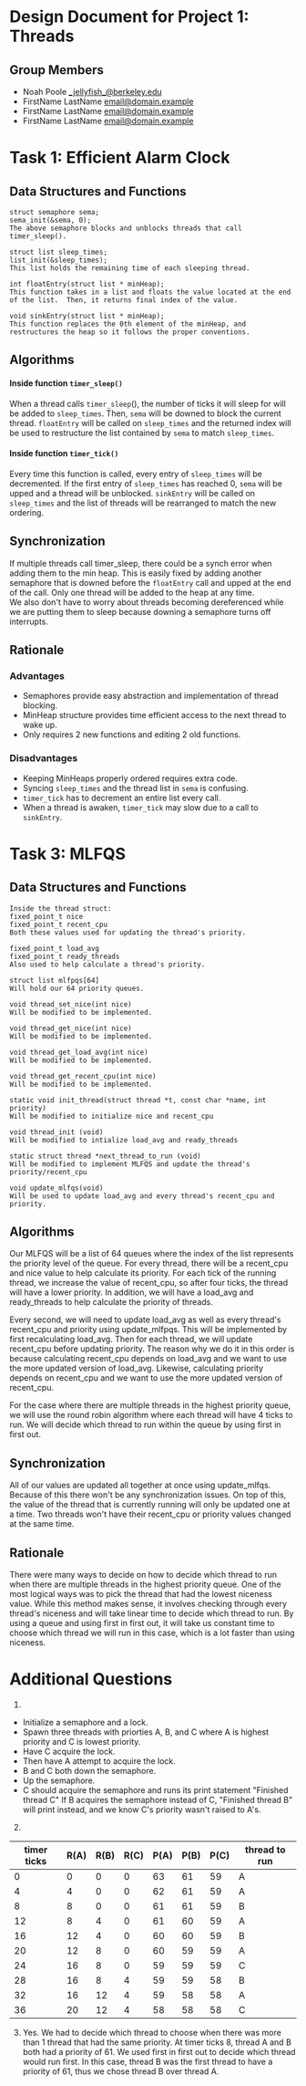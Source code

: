 Design Document for Project 1: Threads
======================================

## Group Members

* Noah Poole <_jellyfish_@berkeley.edu>
* FirstName LastName <email@domain.example>
* FirstName LastName <email@domain.example>
* FirstName LastName <email@domain.example>

# Task 1: Efficient Alarm Clock

## Data Structures and Functions
```
struct semaphore sema;  
sema_init(&sema, 0);  
The above semaphore blocks and unblocks threads that call timer_sleep().  
  
struct list sleep_times;  
list_init(&sleep_times);  
This list holds the remaining time of each sleeping thread.  
  
int floatEntry(struct list * minHeap);  
This function takes in a list and floats the value located at the end of the list.  Then, it returns final index of the value.  
  
void sinkEntry(struct list * minHeap);  
This function replaces the 0th element of the minHeap, and restructures the heap so it follows the proper conventions.  
```  
## Algorithms
#### Inside function `timer_sleep()`
When a thread calls `timer_sleep`(), the number of ticks it will sleep for will be added to `sleep_times`.  Then, `sema` will be downed to block the current thread.  `floatEntry` will be called on `sleep_times` and the returned index will be used to restructure the list contained by `sema` to match `sleep_times`.  
#### Inside function `timer_tick()`
Every time this function is called, every entry of `sleep_times` will be decremented.  If the first entry of `sleep_times` has reached 0, `sema` will be upped and a thread will be unblocked.  `sinkEntry` will be called on `sleep_times` and the list of threads will be rearranged to match the new ordering.

## Synchronization
If multiple threads call timer_sleep, there could be a synch error when adding them to the min heap.  This is easily fixed by adding another semaphore that is downed before the `floatEntry` call and upped at the end of the call.  Only one thread will be added to the heap at any time.  
We also don't have to worry about threads becoming dereferenced while we are putting them to sleep because downing a semaphore turns off interrupts.

## Rationale
### Advantages
- Semaphores provide easy abstraction and implementation of thread blocking.
- MinHeap structure provides time efficient access to the next thread to wake up.
- Only requires 2 new functions and editing 2 old functions.

### Disadvantages
- Keeping MinHeaps properly ordered requires extra code.
- Syncing `sleep_times` and the thread list in `sema` is confusing.
- `timer_tick` has to decrement an entire list every call.
- When a thread is awaken, `timer_tick` may slow due to a call to `sinkEntry`.

# Task 3: MLFQS

## Data Structures and Functions
```
Inside the thread struct:
fixed_point_t nice 
fixed_point_t recent_cpu
Both these values used for updating the thread's priority.

fixed_point_t load_avg
fixed_point_t ready_threads
Also used to help calculate a thread's priority.

struct list mlfpqs[64]
Will hold our 64 priority queues.

void thread_set_nice(int nice)
Will be modified to be implemented.

void thread_get_nice(int nice)
Will be modified to be implemented.

void thread_get_load_avg(int nice)
Will be modified to be implemented.

void thread_get_recent_cpu(int nice)
Will be modified to be implemented.

static void init_thread(struct thread *t, const char *name, int priority)
Will be modified to initialize nice and recent_cpu

void thread_init (void)
Will be modified to intialize load_avg and ready_threads

static struct thread *next_thread_to_run (void)
Will be modified to implement MLFQS and update the thread's priority/recent_cpu

void update_mlfqs(void)
Will be used to update load_avg and every thread's recent_cpu and priority.
```

## Algorithms
Our MLFQS will be a list of 64 queues where the index of the list represents the priority level of the queue. For every thread, there will be a recent_cpu and nice value to help calculate its priority. For each tick of the running thread, we increase the value of recent_cpu, so after four ticks, the thread will have a lower priority. In addition, we will have a load_avg and ready_threads to help calculate the priority of threads.

Every second, we will need to update load_avg as well as every thread's recent_cpu and priority using update_mlfpqs. This will be implemented by first recalculating load_avg. Then for each thread, we will update recent_cpu before updating priority. The reason why we do it in this order is because calculating recent_cpu depends on load_avg and we want to use the more updated version of load_avg. Likewise, calculating priority depends on recent_cpu and we want to use the more updated version of recent_cpu.

For the case where there are multiple threads in the highest priority queue, we will use the round robin algorithm where each thread will have 4 ticks to run. We will decide which thread to run within the queue by using first in first out.

## Synchronization
All of our values are updated all together at once using update_mlfqs. Because of this there won't be any synchronization issues. On top of this, the value of the thread that is currently running will only be updated one at a time. Two threads won't have their recent_cpu or priority values changed at the same time.

## Rationale
There were many ways to decide on how to decide which thread to run when there are multiple threads in the highest priority queue. One of the most logical ways was to pick the thread that had the lowest niceness value. While this method makes sense, it involves checking through every thread's niceness and will take linear time to decide which thread to run. By using a queue and using first in first out, it will take us constant time to choose which thread we will run in this case, which is a lot faster than using niceness. 
  
# Additional Questions
1.
- Initialize a semaphore and a lock.
- Spawn three threads with priorties A, B, and C where A is highest priority and C is lowest priority.
- Have C acquire the lock.
- Then have A attempt to acquire the lock.
- B and C both down the semaphore.
- Up the semaphore.
- C should acquire the semaphore and runs its print statement "Finished thread C"
If B acquires the semaphore instead of C, "Finished thread B" will print instead, and we know C's priority wasn't raised to A's.

2.
timer ticks | R(A) | R(B) | R(C) | P(A) | P(B) | P(C) | thread to run
------------|------|------|------|------|------|------|--------------
 0          |   0  |   0  |  0   |   63 |   61 |   59 |A
 4          |   4  |   0  |  0   |   62 |   61 |  59  |A
 8          |   8  |   0  |   0  |    61|   61 |  59  |B
12          |   8  |   4  |   0  |   61 |   60 |  59  |A
16          |   12 |   4  |   0  |   60 |  60  |  59  |B
20          |   12 |   8  |   0  |   60 |  59  |  59  |A
24          |   16 |   8  |  0   |   59 |  59  |  59  |C
28          |   16 |   8  |  4   |   59 |  59  |  58  |B
32          |   16 |  12  |  4   |   59 |  58  |  58  |A
36          |   20 |  12  |  4   |   58 |  58  |   58 |C
3. Yes. We had to decide which thread to choose when there was more than 1 thread that had the same priority. At timer ticks 8, thread A and B both had a priority of 61. We used first in first out to decide which thread would run first. In this case, thread B was the first thread to have a priority of 61, thus we chose thread B over thread A. 
